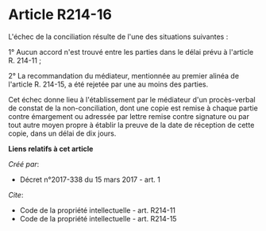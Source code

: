 # Article R214-16

L'échec de la conciliation résulte de l'une des situations suivantes : 

1° Aucun accord n'est trouvé entre les parties dans le délai prévu à l'article R. 214-11 ; 

2° La recommandation du médiateur, mentionnée au premier alinéa de l'article R. 214-15, a été rejetée par une au moins des
parties. 

Cet échec donne lieu à l'établissement par le médiateur d'un procès-verbal de constat de la non-conciliation, dont une copie
est remise à chaque partie contre émargement ou adressée par lettre remise contre signature ou par tout autre moyen propre à
établir la preuve de la date de réception de cette copie, dans un délai de dix jours.

**Liens relatifs à cet article**

_Créé par_:

  - Décret n°2017-338 du 15 mars 2017 - art. 1

_Cite_:

  - Code de la propriété intellectuelle - art. R214-11
  - Code de la propriété intellectuelle - art. R214-15
